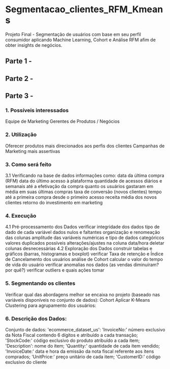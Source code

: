 # Segmentacao_clientes_RFM_Kmeans
Projeto Final - Segmentação de usuários com base em seu perfil consumidor aplicando Machine Learning, Cohort e Análise RFM afim de obter insights de negócios.


## Parte 1 - 

## Parte 2 - 

## Parte 3 - 

### 1. Possíveis interessados
Equipe de Marketing
Gerentes de Produtos / Negócios
### 2. Utilização
Oferecer produtos mais direcionados aos perfis dos clientes
Campanhas de Marketing mais assertivas
### 3. Como será feito
3.1 Verificando na base de dados informações como:
data da última compra (RFM)
data do último acesso à plataforma
quantidade de acessos diários e semanais até a efetivação da compra
quanto os usuários gastaram em média em suas últimas compras
taxa de conversão (novos clientes)
tempo até a primeira compra desde o primeiro acesso
receita média dos novos clientes
retorno do investimento em marketing
### 4. Execução
4.1 Pré-processamento dos Dados
verificar integridade dos dados
tipo de dado de cada variável
dados nulos e faltantes
organização e renomeação das colunas
amplitude das variáveis numéricas e tipo de dados categóricos
valores duplicados
possíveis alterações/ajustes na coluna data/hora
deletar colunas desnecessárias
4.2 Exploração dos Dados
construir tabelas e gráficos (barras, histogramas e boxplot)
verificar Taxa de retenção e Índice de Cancelamento dos usuários
análise de Cohort
calcular o valor do tempo de vida do usuário
verificar anomalias nos dados (as vendas diminuíram? por quê?)
verificar outliers e quais ações tomar
### 5. Segmentando os clientes
Verificar qual das abordagens melhor se encaixa no projeto (baseado nas variáveis disponíveis no conjunto de dados):
Cohort
Aplicar K-Means Clustering para agrupamento dos usuários:
### 6. Descrição dos Dados:
Conjunto de dados: 'ecommerce_dataset_us':
'InvoiceNo:' número exclusivo da Nota Fiscal contendo 6 dígitos e atribuído a cada transação;
'StockCode:' código exclusivo do produto atribuído a cada item;
'Description': nome do item;
'Quantity:' quantidade de cada item vendido;
'InvoiceDate:' data e hora da emissão da nota fiscal referente aos itens comprados;
'UnitPrice:' preço unitário de cada item;
'CustomerID:' código exclusivo do cliente
